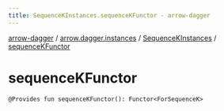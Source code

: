 ```yaml
---
title: SequenceKInstances.sequenceKFunctor - arrow-dagger
---
```


[arrow-dagger](../../index.html) / [arrow.dagger.instances](../index.html) / [SequenceKInstances](index.html) / [sequenceKFunctor](./sequence-k-functor.html)

# sequenceKFunctor

`@Provides fun sequenceKFunctor(): Functor<ForSequenceK>`